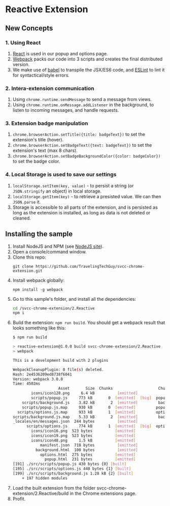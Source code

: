 # Reactive Extension

## New Concepts

### 1. Using React

1. [React](https://facebook.github.io/react/) is used in our popup and options page.
1. [Webpack](https://webpack.github.io/) packs our code into 3 scripts and creates the final distributed version.
1. We make use of [babel](https://babeljs.io/) to transpile the JSX/ES6 code, and [ESLint](eslint.org/) to lint it for syntactical/style errors.

### 2. Intera-extension communication

1. Using `chrome.runtime.sendMessage` to send a message from views.
1. Using `chrome.runtime.onMessage.addListener` in the background, to listen to incoming messages, and handle requests.

### 3. Extension badge manipulation

1. `chrome.browserAction.setTitle({title: badgeText})` to set the extension's title (hover).
1. `chrome.browserAction.setBadgeText({text: badgeText})` to set the extension's text (max 8 chars).
1. `chrome.browserAction.setBadgeBackgroundColor({color: badgeColor})` to set the badge color.

### 4. Local Storage is used to save our settings

1. `localStorage.setItem(key, value)` - to persist a string (or `JSON.stringify` an object) in local storage.
1. `localStorage.getItem(key)` - to retrieve a presisted value. We can then `JSON.parse` it.
1. Storage is accessible to all parts of the extension, and is persisted as long as the extension is installed, as long as data is not deleted or cleaned.

## Installing the sample

1. Install NodeJS and NPM (see [NodeJS site](https://nodejs.org/)).
1. Open a console/command window.
1. Clone this repo:
    ```
    git clone https://github.com/TravelingTechGuy/svcc-chrome-extension.git
    ```
1. Install webpack globally:
    ```
    npm install -g webpack
    ```
1. Go to this sample's folder, and install all the dependencies:
    ```bash
    cd /svcc-chrome-extension/2.Reactive
    npm i
    ```
1. Build the extension: `npm run build`. You should get a webpack result that looks something like this:
    ```bash
    $ npm run build

    > reactive-extension@1.0.0 build svcc-chrome-extension/2.Reactive
    > webpack

    This is a development build with 2 plugins

    WebpackCleanupPlugin: 0 file(s) deleted.
    Hash: 2e4536209ed8738f6041
    Version: webpack 3.0.0
    Time: 4502ms
                        Asset       Size  Chunks                    Chunk Names
            icons/icon128.png     6.4 kB          [emitted]
            scripts/popup.js     773 kB       0  [emitted]  [big]  popup
        scripts/background.js    3.82 kB       2  [emitted]         background
        scripts/popup.js.map     930 kB       0  [emitted]         popup
      scripts/options.js.map     933 kB       1  [emitted]         options
    scripts/background.js.map    5.33 kB       2  [emitted]         background
    _locales/en/messages.json  244 bytes          [emitted]
          scripts/options.js     774 kB       1  [emitted]  [big]  options
            icons/icon16.png  523 bytes          [emitted]
            icons/icon19.png  523 bytes          [emitted]
            icons/icon48.png     1.5 kB          [emitted]
                manifest.json  718 bytes          [emitted]
              background.html  100 bytes          [emitted]
                options.html  275 bytes          [emitted]
                  popup.html  231 bytes          [emitted]
    [191] ./src/scripts/popup.js 430 bytes {0} [built]
    [195] ./src/scripts/options.js 440 bytes {1} [built]
    [199] ./src/scripts/background.js 1.28 kB {2} [built]
        + 197 hidden modules
    ```
1. Load the built extension from the folder svcc-chrome-extension/2.Reactive/build in the Chrome extensions page.
1. Profit.
